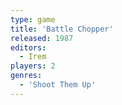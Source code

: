 ```yaml
---
type: game
title: 'Battle Chopper'
released: 1987
editors: 
  - Irem
players: 2
genres:
  - 'Shoot Them Up'
---
```

